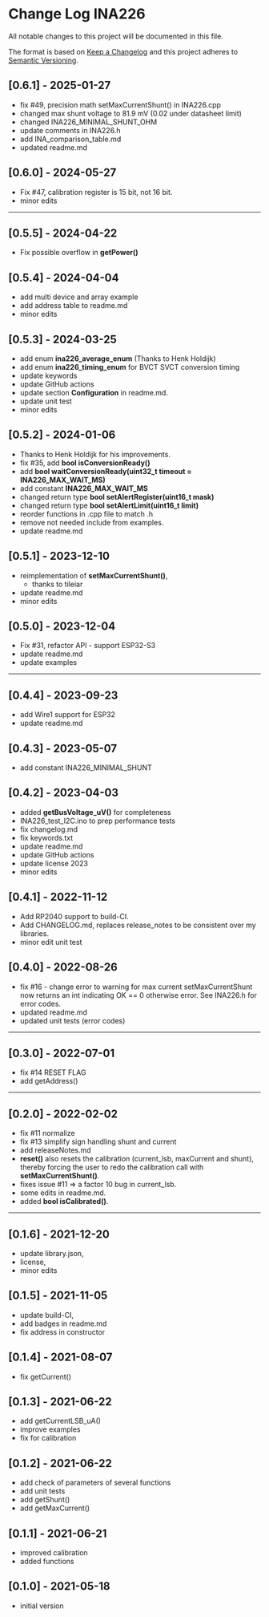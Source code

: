 # Change Log INA226

All notable changes to this project will be documented in this file.

The format is based on [Keep a Changelog](http://keepachangelog.com/)
and this project adheres to [Semantic Versioning](http://semver.org/).


## [0.6.1] - 2025-01-27
- fix #49, precision math setMaxCurrentShunt() in INA226.cpp
- changed max shunt voltage to 81.9 mV (0.02 under datasheet limit)
- changed INA226_MINIMAL_SHUNT_OHM
- update comments in INA226.h
- add INA_comparison_table.md
- updated readme.md

## [0.6.0] - 2024-05-27
- Fix #47, calibration register is 15 bit, not 16 bit.
- minor edits

----

## [0.5.5] - 2024-04-22
- Fix possible overflow in **getPower()**


## [0.5.4] - 2024-04-04
- add multi device and array example
- add address table to readme.md
- minor edits

## [0.5.3] - 2024-03-25
- add enum **ina226_average_enum** (Thanks to Henk Holdijk)
- add enum **ina226_timing_enum** for BVCT SVCT conversion timing
- update keywords
- update GitHub actions
- update section **Configuration** in readme.md.
- update unit test
- minor edits

## [0.5.2] - 2024-01-06
- Thanks to Henk Holdijk for his improvements.
- fix #35, add **bool isConversionReady()**
- add **bool waitConversionReady(uint32_t timeout = INA226_MAX_WAIT_MS)**
- add constant **INA226_MAX_WAIT_MS**
- changed return type **bool setAlertRegister(uint16_t mask)**
- changed return type **bool setAlertLimit(uint16_t limit)**
- reorder functions in .cpp file to match .h
- remove not needed include from examples.
- update readme.md

## [0.5.1] - 2023-12-10
- reimplementation of **setMaxCurrentShunt()**,
  - thanks to tileiar
- update readme.md
- minor edits

## [0.5.0] - 2023-12-04
- Fix #31, refactor API - support ESP32-S3
- update readme.md
- update examples

----

## [0.4.4] - 2023-09-23
- add Wire1 support for ESP32
- update readme.md

## [0.4.3] - 2023-05-07
- add constant INA226_MINIMAL_SHUNT

## [0.4.2] - 2023-04-03
- added **getBusVoltage_uV()** for completeness
- INA226_test_I2C.ino to prep performance tests
- fix changelog.md
- fix keywords.txt
- update readme.md
- update GitHub actions
- update license 2023
- minor edits

## [0.4.1] - 2022-11-12
- Add RP2040 support to build-CI.
- Add CHANGELOG.md, replaces release_notes to be consistent over my libraries.
- minor edit unit test

## [0.4.0] - 2022-08-26
- fix #16 - change error to warning for max current
  setMaxCurrentShunt now returns an int indicating OK == 0
  otherwise error. See INA226.h for error codes.
- updated readme.md
- updated unit tests (error codes)

----

## [0.3.0] - 2022-07-01
- fix #14 RESET FLAG
- add getAddress()

----

## [0.2.0] - 2022-02-02
- fix #11 normalize
- fix #13 simplify sign handling shunt and current
- add releaseNotes.md
- **reset()** also resets the calibration (current_lsb, maxCurrent and shunt),
thereby forcing the user to redo the calibration call with **setMaxCurrentShunt()**.
- fixes issue #11 => a factor 10 bug in current_lsb.
- some edits in readme.md.
- added **bool isCalibrated()**.

----

## [0.1.6] - 2021-12-20
- update library.json,
- license,
- minor edits

## [0.1.5] - 2021-11-05
- update build-CI,
- add badges in readme.md
- fix address in constructor

## [0.1.4] - 2021-08-07
- fix getCurrent()

## [0.1.3] - 2021-06-22
- add getCurrentLSB_uA()
- improve examples
- fix for calibration

## [0.1.2] - 2021-06-22
- add check of parameters of several functions
- add unit tests
- add getShunt()
- add getMaxCurrent()

## [0.1.1] - 2021-06-21
- improved calibration
- added functions

## [0.1.0] - 2021-05-18
- initial version



